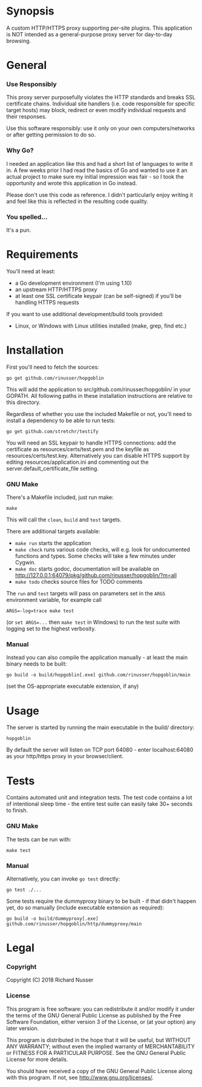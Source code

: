 # Synopsis

A custom HTTP/HTTPS proxy supporting per-site plugins. This application is NOT intended as a general-purpose proxy server for day-to-day browsing.


# General

### Use Responsibly

This proxy server purposefully violates the HTTP standards and breaks SSL certificate chains. Individual site handlers (i.e. code responsible for specific target hosts) may block, redirect or even modify individual requests and their responses.

Use this software responsibly: use it only on your own computers/networks or after getting permission to do so.

### Why Go?

I needed an application like this and had a short list of languages to write it in. A few weeks prior I had read the basics of Go and wanted to use it an actual project to make sure my initial impression was fair - so I took the opportunity and wrote this application in Go instead.

Please don't use this code as reference. I didn't particularly enjoy writing it and feel like this is reflected in the resulting code quality.

### You spelled...

It's a pun.


# Requirements

You'll need at least:

* a Go development environment (I'm using 1.10)
* an upstream HTTP/HTTPS proxy
* at least one SSL certificate keypair (can be self-signed) if you'll be handling HTTPS requests

If you want to use additional development/build tools provided:
* Linux, or Windows with Linux utilities installed (make, grep, find etc.)


# Installation

First you'll need to fetch the sources:

    go get github.com/rinusser/hopgoblin

This will add the application to src/github.com/rinusser/hopgoblin/ in your GOPATH. All following paths in these installation
instructions are relative to this directory.

Regardless of whether you use the included Makefile or not, you'll need to install a dependency to be able to run tests:

    go get github.com/stretchr/testify

You will need an SSL keypair to handle HTTPS connections: add the certificate as resources/certs/test.pem and the keyfile as
resources/certs/test.key. Alternatively you can disable HTTPS support by editing resources/application.ini and commenting out
the server.default\_certificate\_file setting.

### GNU Make

There's a Makefile included, just run make:

    make

This will call the `clean`, `build` and `test` targets.

There are additional targets available:

* `make run` starts the application
* `make check` runs various code checks, will e.g. look for undocumented functions and types. Some checks will take a few minutes under Cygwin.
* `make doc` starts godoc, documentation will be available on http://127.0.0.1:64079/pkg/github.com/rinusser/hopgoblin/?m=all
* `make todo` checks source files for TODO comments

The `run` and `test` targets will pass on parameters set in the `ARGS` environment variable, for example call

    ARGS=-log=trace make test

(or `set ARGS=...` then `make test` in Windows) to run the test suite with logging set to the highest verbosity.

### Manual

Instead you can also compile the application manually - at least the main binary needs to be built:

    go build -o build/hopgoblin[.exe] github.com/rinusser/hopgoblin/main

(set the OS-appropriate executable extension, if any)

# Usage

The server is started by running the main executable in the build/ directory:

    hopgoblin

By default the server will listen on TCP port 64080 - enter localhost:64080 as your http/https proxy in your browser/client.


# Tests

Contains automated unit and integration tests. The test code contains a lot of intentional sleep time - the entire test suite can easily take 30+ seconds to finish.

### GNU Make

The tests can be run with:

    make test

### Manual

Alternatively, you can invoke `go test` directly:

    go test ./...

Some tests require the dummyproxy binary to be built - if that didn't happen yet, do so manually (include executable extension as
required):

    go build -o build/dummyproxy[.exe] github.com/rinusser/hopgoblin/http/dummyproxy/main


# Legal

### Copyright

Copyright (C) 2018 Richard Nusser

### License

This program is free software: you can redistribute it and/or modify
it under the terms of the GNU General Public License as published by
the Free Software Foundation, either version 3 of the License, or
(at your option) any later version.

This program is distributed in the hope that it will be useful,
but WITHOUT ANY WARRANTY; without even the implied warranty of
MERCHANTABILITY or FITNESS FOR A PARTICULAR PURPOSE.  See the
GNU General Public License for more details.

You should have received a copy of the GNU General Public License
along with this program. If not, see <http://www.gnu.org/licenses/>.

